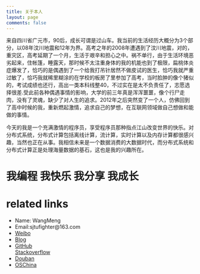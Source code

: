 ```yaml
---
title: 关于本人
layout: page
comments: false
---
```


来自四川省广元市，90后，成长可谓是过山车。我当前的生活经历大概分为3个部分，以08年汶川地震和12年为界。高考之年的2008年遭遇到了汶川地震，对的，重灾区，高考延期了一个月，生活于艰辛和担心之中。祸不单行，由于生活环境恶劣起来，住帐篷，睡露天，那时候不太注重身体的我的机能也到了极限，扁桃体炎症爆发了，恰巧的是偶遇到了一个给我打吊针居然不做皮试的医生，恰巧我就严重过敏了，恰巧我就稀里糊涂的在学校的板房了里参加了高考，当时脸肿的像个猪似的，考试成绩也还行，高出一类本科线整40，不过实在是太不负责任了，志愿选择很差.受此前各种偶遇事情的影响，大学的前三年真是浑浑噩噩，像个行尸走肉，没有了灵魂，缺少了对人生的追求。2012年之后突然变了一个人，仿佛回到了高中时候的我，重新燃起激情，追求自己的梦想，在互联网领域做自己想做和能做的事情。

   今天的我是一个充满激情的程序员，享受程序员那种指点江山改变世界的快乐。对分布式系统，分布式计算包括离线计算，流计算，实时计算以及内存计算都很感兴趣，当然也正在从事。我相信未来是一个数据消费的大数据时代，而分布式系统和分布式计算正是处理海量数据的基石，这也是我的兴趣所在。


<div id="post">
<h1>我编程 我快乐 我分享 我成长</h1>
  <h1>related links</h1>
  <p>
    <ul>
	  <li>Name: WangMeng</li>
	  <li>Email:sjtufighter@163.com</li>
	  <li><a href='http://weibo.com/u/2019724312?wvr=5&c=spr_sinamkt_buy_baidudz_weibo_t001&sudaref=www.baidu.com'>Weibo</a></li>
	  <li><a href='http://wangmeng.us'>Blog</a></li>
          <li><a href='https://github.com/sjtufighter'>GitHub</a></li
	  <li><a href='http://stackoverflow.com/users/2231862/hawstein'>Stackoverflow</a></li>
	  <li><a href='http://www.douban.com/people/53411557/'>Douban</a></li>
	  <li><a href='http://my.oschina.net/sjtufighter'>OSChina</a></li>
    </ul>
  </p>

</div>

